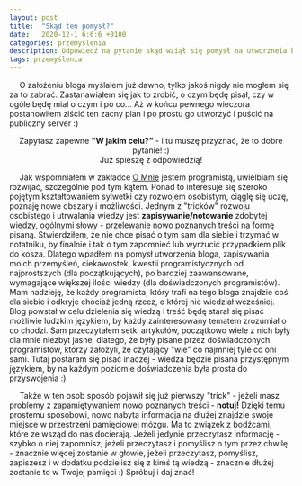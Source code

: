 ```yaml
---
layout: post
title:  "Skąd ten pomysł?"
date:   2020-12-1 6:6:6 +0100
categories: przemyślenia
description: Odpowiedź na pytanie skąd wziął się pomysł na utworzneia bloga.
tags: przemyślenia
---
```

&emsp; O założeniu bloga myślałem już dawno, tylko jakoś nigdy nie mogłem się za to zabrać. Zastanawiałem się jak to zrobić, o czym będę pisał, czy w ogóle będę miał o czym i po co... Aż w końcu pewnego wieczora postanowiłem ziścić ten zacny plan i po prostu go utworzyć i puścić na publiczny server :)

<center>Zapytasz zapewne <b>"W jakim celu?"</b> - i tu muszę przyznać, że to dobre pytanie! :)</center>
<center>Już spieszę z odpowiedzią!</center>

&emsp; Jak wspomniałem w zakładce <a href="/about">O Mnie</a> jestem programistą, uwielbiam się rozwijać, szczególnie pod tym kątem. Ponad to interesuje się szeroko pojętym kształtowaniem sylwetki czy rozwojem osobistym, ciąglę się uczę, poznaję nowe obszary i możliwości. Jednym z "tricków" rozwoju osobistego i utrwalania wiedzy jest <b>zapisywanie/notowanie</b> zdobytej wiedzy, ogólnymi słowy - przelewanie nowo poznanych treści na formę pisaną. Stwierdziłem, że nie chce pisać o tym sam dla siebie i trzymać w notatniku, by finalnie i tak o tym zapomnieć lub wyrzucić przypadkiem plik do kosza. Dlatego wpadłem na pomysł utworzenia bloga, zapisywania moich przemyśleń, ciekawostek, kwestii programistycznych od najprostszych (dla początkujących), po bardziej zaawansowane, wymagające większej ilości wiedzy (dla doświadczonych programistów). Mam nadzieję, że każdy programista, który trafi na tego bloga znajdzie coś dla siebie i odkryje chociaż jedną rzecz, o której nie wiedział wcześniej. Blog powstał w celu dzielenia się wiedzą i treść będę starał się pisać możliwie ludzkim językiem, by każdy zainteresowany tematem zrozumiał o co chodzi. Sam przeczytałem setki artykułów, początkowo wiele z nich były dla mnie niezbyt jasne, dlatego, że były pisane przez doświadczonych programistów, którzy założyli, że czytający "wie" co najmniej tyle co oni sami. Tutaj postaram się pisać inaczej - wiedza będzie pisana przystępnym językiem, by na każdym poziomie doświadczenia była prosta do przyswojenia :)

&emsp; Także w ten osob sposób pojawił się już pierwszy "trick" - jeżeli masz problemy z zapamiętywaniem nowo poznanych treści - <b>notuj!</b> Dzięki temu prostemu sposobowi, nowo nabyta informacja na dłużej znajdzie swoje miejsce w przestrzeni pamięciowej mózgu. Ma to związek z bodźcami, które ze wsząd do nas docierają. Jeżeli jedynie przeczytasz informację - szybko o niej zapomnisz, jeżeli przeczytasz i pomyślisz o tym przez chwilę - znacznie więcej zostanie w głowie, jeżeli przeczytasz, pomyślisz, zapiszesz i w dodatku podzielisz się z kimś tą wiedzą - znacznie dłużej zostanie to w Twojej pamięci :) Spróbuj i daj znać!